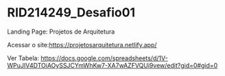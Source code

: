 # RID214249_Desafio01
Landing Page: Projetos de Arquitetura

Acessar o site:https://projetosarquitetura.netlify.app/

Ver Tabela: https://docs.google.com/spreadsheets/d/1V-WPuJIV4DTOiAOySSJCYmWhKw7-XA7wAZFVQUi9vew/edit?gid=0#gid=0

